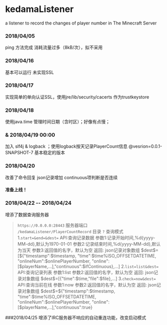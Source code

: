 # kedamaListener
a listener to record the changes of player number in The Minecraft Server

### 2018/04/05
ping 方法完成
消耗流量过多（8kB/次），拟不采用

### 2018/04/16
基本可以运行
未实现SSL

### 2018/04/17
实现简单的单向认证SSL，使用jre/lib/security/cacerts 作为trustkeystore

### 2018/04/18
使用java.time 管理时间日期（含时区）；好像有点慢；

### & 2018/04/19 00:00 
加入 slf4j & logback ；使用logback按天记录PlayerCount信息
@vesrion=0.0.1-SNAPSHOT-7 基本稳定的版本

### 2018/04/20
改善了命令回复
json记录增加 continuous项判断是否连续
#### 准备上线！

### 2018/04/22 -- 2018/04/24
增添了数据查询服务器 
>`https://0.0.0.0:28443`    服务器端口
>`/kedamaListener/PlayerCountRecord`    目录
>`?`    查询模式
>1.`start=&end=&dest=` 
>API:查询记录数据
>参数1:记录开始时间,%d{yyyy-MM-dd},默认为1970-01-01
>参数2:记录结束时间,%d{yyyy-MM-dd},默认为当天    参数3:返回值的名字，默认为空
>返回: json记录对象数组 \$dest\$=[\${"timestamp":\$timestamp, "time":\$time%ISO_OFFSETDATETIME, "onlineNum":\$onlinePlayerNumber, "online":[\$playerName,...],"continuous":\$ifContinuous},...]
>2.`list=list&dest=`
>API:查询记录列表
>参数1:list
>参数2:返回值的名字，默认为空
>返回: json记录对象数组 \$dest\$=[{"time":\$time,"file":\$file},...]
>3.`check=now&dest=`
>API:查询当前在线
>参数1:now
>参数2:返回值的名字，默认为空
>返回: json记录对象数组 \$dest\$=\${"timestamp":\$timestamp, "time":\$time%ISO_OFFSETDATETIME, "onlineNum":\$onlinePlayerNumber, "online":[\$playerName,...],"continuous":true} 

###2018/04/25
增添了IRC服务器不响应的自动重连功能，改变启动模式